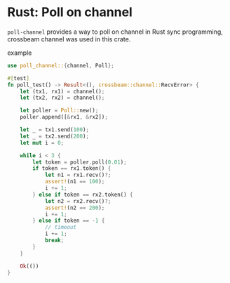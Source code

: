 # Rust: Poll on channel

`poll-channel` provides a way to poll on channel in Rust sync programming, crossbeam channel was used in this crate.

example
```rust
use poll_channel::{channel, Poll};

#[test]
fn poll_test() -> Result<(), crossbeam::channel::RecvError> {
    let (tx1, rx1) = channel();
    let (tx2, rx2) = channel();

    let poller = Poll::new();
    poller.append([&rx1, &rx2]);

    let _ = tx1.send(100);
    let _ = tx2.send(200);
    let mut i = 0;

    while i < 3 {
        let token = poller.poll(0.01);
        if token == rx1.token() {
            let n1 = rx1.recv()?;
            assert!(n1 == 100);
            i += 1;
        } else if token == rx2.token() {
            let n2 = rx2.recv()?;
            assert!(n2 == 200);
            i += 1;
        } else if token == -1 {
            // timeout
            i += 1;
            break;
        }
    }

    Ok(())
}
```
